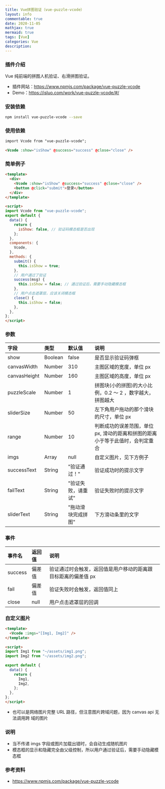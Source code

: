 ```yaml
---
title: Vue拼图验证（vue-puzzle-vcode）
layout: info
commentable: true
date: 2020-11-05
mathjax: true
mermaid: true
tags: [Vue]
categories: Vue
description: 
---
```


### 插件介绍

Vue 纯前端的拼图人机验证、右滑拼图验证。

- 插件网站：https://www.npmjs.com/package/vue-puzzle-vcode
- Demo：https://isluo.com/work/vue-puzzle-vcode/#/

### 安装依赖

```bash
npm install vue-puzzle-vcode --save
```

### 使用依赖

```html
import Vcode from "vue-puzzle-vcode";
 
<Vcode :show="isShow" @success="success" @close="close" />
```

### 简单例子

```html
<template>
  <div>
    <Vcode :show="isShow" @success="success" @close="close" />
    <button @click="submit">登录</button>
  </div>
</template>
 
<script>
import Vcode from "vue-puzzle-vcode";
export default {
  data() {
    return {
      isShow: false, // 验证码模态框是否出现
    };
  },
  components: {
    Vcode,
  },
  methods: {
    submit() {
      this.isShow = true;
    },
    // 用户通过了验证
    success(msg) {
      this.isShow = false; // 通过验证后，需要手动隐藏模态框
    },
    // 用户点击遮罩层，应该关闭模态框
    close() {
      this.isShow = false;
    },
  },
};
</script>
```

### 参数

| 字段         | 类型    | 默认值             | 说明                                                         |
| :----------- | :------ | :----------------- | :----------------------------------------------------------- |
| show         | Boolean | false              | 是否显示验证码弹框                                           |
| canvasWidth  | Number  | 310                | 主图区域的宽度，单位 px                                      |
| canvasHeight | Number  | 160                | 主图区域的高度，单位 px                                      |
| puzzleScale  | Number  | 1                  | 拼图块(小的拼图)的大小比例，0.2 ～ 2 ，数字越大，拼图越大    |
| sliderSize   | Number  | 50                 | 左下角用户拖动的那个滑块的尺寸，单位 px                      |
| range        | Number  | 10                 | 判断成功的误差范围，单位 px, 滑动的距离和拼图的距离小于等于此值时，会判定重合 |
| imgs         | Array   | null               | 自定义图片，见下方例子                                       |
| successText  | String  | "验证通过！"       | 验证成功时的提示文字                                         |
| failText     | String  | "验证失败，请重试" | 验证失败时的提示文字                                         |
| sliderText   | String  | "拖动滑块完成拼图" | 下方滑动条里的文字                                           |

### 事件

| 事件名  | 返回值 | 说明                                                         |
| :------ | :----- | :----------------------------------------------------------- |
| success | 偏差值 | 验证通过时会触发，返回值是用户移动的距离跟目标距离的偏差值 px |
| fail    | 偏差值 | 验证失败时会触发，返回值同上                                 |
| close   | null   | 用户点击遮罩层的回调                                         |

### 自定义图片

```html
<template>
  <Vcode :imgs="[Img1, Img2]" />
</template>
 
<script>
import Img1 from "~/assets/img1.png";
import Img2 from "~/assets/img2.png";
 
export default {
  data() {
    return {
      Img1,
      Img2,
    };
  },
};
</script>
```

- 也可以是网络图片完整 URL 路径，但注意图片跨域问题，因为 canvas api 无法调用跨 域的图片

### 说明

- 当不传递 imgs 字段或图片加载出错时，会自动生成随机图片
- 模态框的显示和隐藏完全由父级控制，所以用户通过验证后，需要手动隐藏模态框

### 参考资料

- https://www.npmjs.com/package/vue-puzzle-vcode